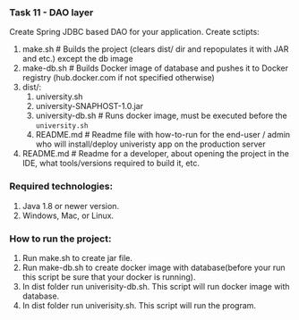 ### Task 11 - DAO layer
Create Spring JDBC based DAO for your application.
Create sctipts: 
1. make.sh    # Builds the project (clears dist/ dir and repopulates it with JAR and etc.) except the db image
2. make-db.sh # Builds Docker image of database and pushes it to Docker registry (hub.docker.com if not specified otherwise)
3. dist/:
    1. university.sh
    2. university-SNAPHOST-1.0.jar
    3. university-db.sh # Runs docker image, must be executed before the `university.sh`
    4. README.md # Readme file with how-to-run for the end-user / admin who will install/deploy univeristy app on the production server
4. README.md  # Readme for a developer, about opening the project in the IDE, what tools/versions required to build it, etc.

### Required technologies:
1. Java 1.8 or newer version.
2. Windows, Mac, or Linux.

### How to run the project:
1. Run make.sh to create jar file.
2. Run make-db.sh to create docker image with database(before your run this script be sure that your docker is running).
3. In dist folder run univerisity-db.sh. This script will run docker image with database.
4. In dist folder run univerisity.sh. This script will run the program.